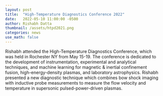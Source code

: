 ```yaml
---
layout: post
title:  "High-Temperature Diagnostics Conference 2022"
date:   2022-05-10 11:00:00 -0500
author: Rishabh Datta
thumbnail: /assets/htpd2021.png
categories: news
use_math: false
---
```

Rishabh attended the High-Temperature Diagnostics Conference, which was held in Rochester NY from May 15-19. The conference is dedicated to the development of instrumentation, experimental and analytical techniques, and machine learning for magnetic & inertial confinement fusion, high-energy-density plasmas, and laboratory astrophysics. Rishabh presented a new diagnostic technique which combines bow shock imaging with inductive probe measurements to measure the flow velocity and temperature in supersonic pulsed-power-driven plasmas. 
